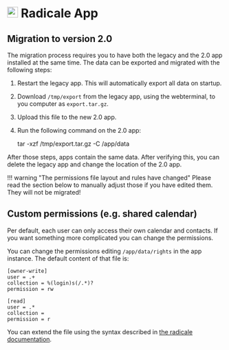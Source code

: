 # <img src="/img/radicale-logo.png" width="25px"> Radicale App

## Migration to version 2.0

The migration process requires you to have both the legacy and the 2.0 app installed at the same time.
The data can be exported and migrated with the following steps:

1. Restart the legacy app. This will automatically export all data on startup.

2. Download `/tmp/export` from the legacy app, using the webterminal, to you computer as `export.tar.gz`.

3. Upload this file to the new 2.0 app.

4. Run the following command on the 2.0 app:

    tar -xzf /tmp/export.tar.gz -C /app/data

After those steps, apps contain the same data. After verifying this, you can
delete the legacy app and change the location of the 2.0 app.

!!! warning "The permissions file layout and rules have changed"
    Please read the section below to manually adjust those if you have edited them.
    They will not be migrated!


## Custom permissions (e.g. shared calendar)

Per default, each user can only access their own calendar and contacts. If you
want something more complicated you can change the permissions.

You can change the permissions editing `/app/data/rights` in the app instance.
The default content of that file is:

    [owner-write]
    user = .+
    collection = %(login)s(/.*)?
    permission = rw

    [read]
    user = .*
    collection =
    permission = r

You can extend the file using the syntax described in [the radicale documentation](http://radicale.org/rights/).
